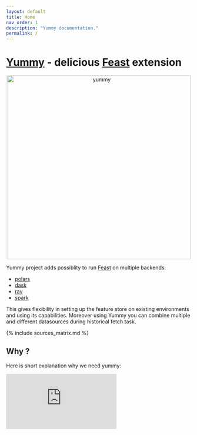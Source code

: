 ```yaml
---
layout: default
title: Home
nav_order: 1
description: "Yummy documentation."
permalink: /
---
```


# [Yummy](https://github.com/yummyml/yummy) - delicious [Feast](https://github.com/feast-dev/feast) extension
<center><img src="{{ site.relative_url }}assets/images/yummy_transparent.png" alt="yummy" width="500" /></center>

Yummy project adds possiblity to run [Feast](https://github.com/feast-dev/feast) on multiple backends:
* [polars](https://github.com/pola-rs/polars)
* [dask](https://github.com/dask/dask)
* [ray](https://github.com/ray-project/ray)
* [spark](https://github.com/apache/spark)

This gives flexibility in setting up the feature store on existing environments and using its capabilities.
Moreover using Yummy you can combine multiple and different datasources during historical fetch task.

{% include sources_matrix.md %}

## Why ?

Here is short explanation why we need yummy:

<div class="video-container">
    <iframe src="https://www.youtube.com/embed/YinQxF4Gx54" frameborder="0" allowfullscreen></iframe>
</div>


